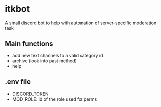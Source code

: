 # itkbot

A small discord bot to help with automation of server-specific moderation task

## Main functions

* add new text channels to a valid category id
* archive (look into past method)
* help

## .env file

* DISCORD_TOKEN
* MOD_ROLE: id of the role used for perms